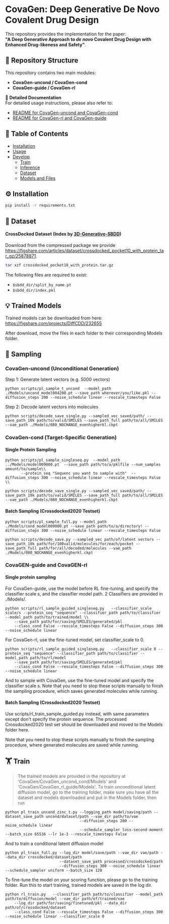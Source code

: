 # CovaGen: Deep Generative De Novo Covalent Drug Design

This repository provides the implementation for the paper:  
**"A Deep Generative Approach to _de novo_ Covalent Drug Design with Enhanced Drug-likeness and Safety"**.
## 🧩 Repository Structure
This repository contains two main modules:  

- **CovaGen-uncond / CovaGen-cond**  
- **CovaGen-guide / CovaGen-rl**

📘 **Detailed Documentation**  
For detailed usage instructions, please also refer to:  
- [README for CovaGen-uncond and CovaGen-cond](./CovaGen_uncond_cond/README.md)  
- [README for CovaGen-rl and CovaGen-guide](./CovaGen_rl_guide/README.md)  

## 📑 Table of Contents

- [Installation](#installation)
- [Usage](#usage)
- [Develop](#develop)
  - [Train](#train)
  - [Inference](#inference)
  - [Dataset](#dataset)
  - [Models and Files](#Models-and-Files)
## ⚙️ Installation

```bash
pip install -r requirements.txt
```

## 📂 Dataset
#### CrossDocked Dataset (Index by [3D-Generative-SBDD](https://github.com/luost26/3D-Generative-SBDD))

Download from the compressed package we provide <https://figshare.com/articles/dataset/crossdocked_pocket10_with_protein_tar_gz/25878871>.
```bash
tar xzf crossdocked_pocket10_with_protein.tar.gz
```
The following files are required to exist:
- `$sbdd_dir/split_by_name.pt`
- `$sbdd_dir/index.pkl`

## 💡 Trained Models

Trained models can be downloaded from here:
https://figshare.com/projects/DiffCDD/232655

After download, move the files in each folder to their corresponding Models folder.


## 🔎 Sampling
### CovaGen-uncond  (Unconditional Generation)
Step 1: Generate latent vectors (e.g. 5000 vectors)
```
python scripts/pl_sample_t_uncond  --model_path ./Models/uncond_model004200.pt --save_path wherever/you/like.pkl --diffusion_steps 200 --noise_schedule linear --rescale_timesteps False
```

Step 2: Decode latent vectors into molecules
```
python scripts/decode_save_single.py --sampled_vec saved/path/ --save_path_10k path/to/valid/SMILES --save_path_full path/to/all/SMILES --vae_path ./Models/080_NOCHANGE_evenhigherkl.ckpt
```

### CovaGen-cond (Target-Specific Generation)
#### Single Protein Sampling
```
python scripts/pl_sample_singleseq.py  --model_path ../Models/model009000.pt  --save_path path/to/a/pklfile --num_samples amount/to/sample\\
       --protein_seq "Sequenc you want to sample with"  --diffusion_steps 300 --noise_schedule linear --rescale_timesteps False \\
```


```
python scripts/decode_save_single.py --sampled_vec saved/path/ --save_path_10k path/to/valid/SMILES --save_path_full path/to/all/SMILES --vae_path ./Models/080_NOCHANGE_evenhigherkl.ckpt
```

#### Batch Sampling (Crossdocked2020 Testset)
```
python scripts/pl_sample_full.py --model_path ./Models/cond_model009000.pt --save_path path/to/a/directory! --diffusion_steps 300 --noise_schedule linear --rescale_timesteps False 
```

```
python scripts/decode_save.py --sampled_vec path/of/latent vectors --save_path_10k path/for/100valid/molecules/for/each/pocket --save_path_full path/for/all/decoded/molecules --vae_path ./Models/080_NOCHANGE_evenhigherkl.ckpt
```
### CovaGEN-guide and CovaGEN-rl
#### Single protein sampling
For CovaGen-guide, use the model before RL fine-tuning, and specify the classifier scale s, and the classifier model path. 2 Classifiers are provided in ./Models/.
```
python scripts/rl_sample_guided_singleseq.py   --classifier_scale scale/s --protein_seq "sequence" --classifier_path path/to/classifier --model_path path/to/trained/model \\
    --save_path path/for/saving/SMILES/generated/pkl
    --class_cond False --rescale_timesteps False --diffusion_steps 300 --noise_schedule linear
```

For CovaGen-rl, use the fine-tuned model, set classifier_scale to 0.
```
python scripts/rl_sample_guided_singleseq.py   --classifier_scale 0 --protein_seq "sequence" --classifier_path path/to/classifier --model_path path/to/rl/model
    --save_path path/for/saving/SMILES/generated/pkl
    --class_cond False --rescale_timesteps False --diffusion_steps 300 --noise_schedule linear
```
And to sample with CovaGen, use the fine-tuned model and specify the classifier scale s.
Note that you need to stop these scripts manually to finish the sampling procedure, which saves generated molecules while running.

#### Batch Sampling (Crossdocked2020 Testset)
Use scripts/rl_train_sample_guided.py instead, with same parameters except don't specify the protein sequence.
The processed Crossdocked2020 test set should be downloaded and moved to the Models folder here.

Note that you need to stop these scripts manually to finish the sampling procedure, where generated molecules are saved while running.

## 🏋️ Train
>The trained models are provided in the repository at 'CovaGen/CovaGen_uncond_cond/Models' and 'CovaGen/CovaGen_rl_guide/Models'.
To train unconditional latent diffusion model, go to the training folder, make sure you have all the dataset and models downloaded and put in the Models folder, then run
```
python pl_train_uncond_zinc_t.py --logging_path model/saving/path --dataset_save_path uncond/dataset/path --vae_dir path/to/vae
                                 --diffusion_steps 200 --noise_schedule linear 
                                 --schedule_sampler loss-second-moment --batch_size 65536 --lr 1e-3 --rescale_timesteps False
```
And to train a conditional latent diffusion model
```
python pl_train_full.py --log_dir model/save/path --vae_dir vae/path --data_dir crossdocked/dataset/path
                        --dataset_save_path processed/crossdocked/path
                        --diffusion_steps 300 --noise_schedule linear --schedule_sampler uniform --batch_size 128
```
To fine-tune the model on your scoring function, please go to the training folder. Run this to start training, trained models are saved in the log dir.
```
python rl_train.py   --classifier_path path/to/classifier --model_path path/to/diffusion/model --vae_dir path/of/trained/vae 
    --log_dir path/for/saving/finetuned/pkl --data_dir path/of/crossdocked/dataset
    --class_cond False --rescale_timesteps False --diffusion_steps 300 --noise_schedule linear --classifier_scale 0 
```


